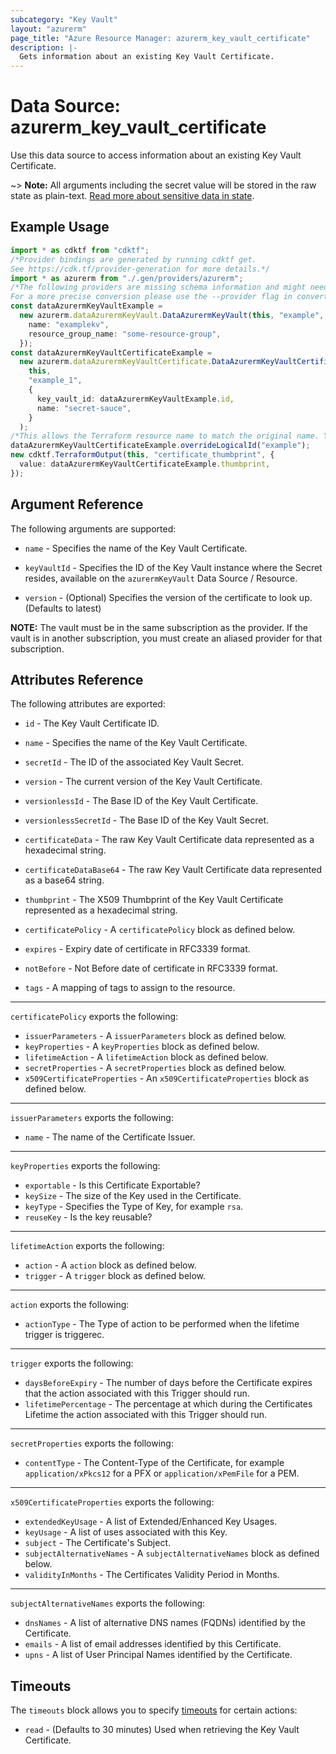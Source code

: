 ```yaml
---
subcategory: "Key Vault"
layout: "azurerm"
page_title: "Azure Resource Manager: azurerm_key_vault_certificate"
description: |-
  Gets information about an existing Key Vault Certificate.
---
```


# Data Source: azurerm\_key\_vault\_certificate

Use this data source to access information about an existing Key Vault Certificate.

\~> **Note:** All arguments including the secret value will be stored in the raw state as plain-text.
[Read more about sensitive data in state](/docs/state/sensitive-data.html).

## Example Usage

```typescript
import * as cdktf from "cdktf";
/*Provider bindings are generated by running cdktf get.
See https://cdk.tf/provider-generation for more details.*/
import * as azurerm from "./.gen/providers/azurerm";
/*The following providers are missing schema information and might need manual adjustments to synthesize correctly: azurerm.
For a more precise conversion please use the --provider flag in convert.*/
const dataAzurermKeyVaultExample =
  new azurerm.dataAzurermKeyVault.DataAzurermKeyVault(this, "example", {
    name: "examplekv",
    resource_group_name: "some-resource-group",
  });
const dataAzurermKeyVaultCertificateExample =
  new azurerm.dataAzurermKeyVaultCertificate.DataAzurermKeyVaultCertificate(
    this,
    "example_1",
    {
      key_vault_id: dataAzurermKeyVaultExample.id,
      name: "secret-sauce",
    }
  );
/*This allows the Terraform resource name to match the original name. You can remove the call if you don't need them to match.*/
dataAzurermKeyVaultCertificateExample.overrideLogicalId("example");
new cdktf.TerraformOutput(this, "certificate_thumbprint", {
  value: dataAzurermKeyVaultCertificateExample.thumbprint,
});

```

## Argument Reference

The following arguments are supported:

*   `name` - Specifies the name of the Key Vault Certificate.

*   `keyVaultId` - Specifies the ID of the Key Vault instance where the Secret resides, available on the `azurermKeyVault` Data Source / Resource.

*   `version` - (Optional) Specifies the version of the certificate to look up.  (Defaults to latest)

**NOTE:** The vault must be in the same subscription as the provider. If the vault is in another subscription, you must create an aliased provider for that subscription.

## Attributes Reference

The following attributes are exported:

*   `id` - The Key Vault Certificate ID.

*   `name` - Specifies the name of the Key Vault Certificate.

*   `secretId` - The ID of the associated Key Vault Secret.

*   `version` - The current version of the Key Vault Certificate.

*   `versionlessId` - The Base ID of the Key Vault Certificate.

*   `versionlessSecretId` - The Base ID of the Key Vault Secret.

*   `certificateData` - The raw Key Vault Certificate data represented as a hexadecimal string.

*   `certificateDataBase64` - The raw Key Vault Certificate data represented as a base64 string.

*   `thumbprint` - The X509 Thumbprint of the Key Vault Certificate represented as a hexadecimal string.

*   `certificatePolicy` - A `certificatePolicy` block as defined below.

*   `expires` - Expiry date of certificate in RFC3339 format.

*   `notBefore` - Not Before date of certificate in RFC3339 format.

*   `tags` - A mapping of tags to assign to the resource.

***

`certificatePolicy` exports the following:

* `issuerParameters` - A `issuerParameters` block as defined below.
* `keyProperties` - A `keyProperties` block as defined below.
* `lifetimeAction` - A `lifetimeAction` block as defined below.
* `secretProperties` - A `secretProperties` block as defined below.
* `x509CertificateProperties` - An `x509CertificateProperties` block as defined below.

***

`issuerParameters` exports the following:

* `name` - The name of the Certificate Issuer.

***

`keyProperties` exports the following:

* `exportable` - Is this Certificate Exportable?
* `keySize` - The size of the Key used in the Certificate.
* `keyType` - Specifies the Type of Key, for example `rsa`.
* `reuseKey` - Is the key reusable?

***

`lifetimeAction` exports the following:

* `action` - A `action` block as defined below.
* `trigger` - A `trigger` block as defined below.

***

`action` exports the following:

* `actionType` - The Type of action to be performed when the lifetime trigger is triggerec.

***

`trigger` exports the following:

* `daysBeforeExpiry` - The number of days before the Certificate expires that the action associated with this Trigger should run.
* `lifetimePercentage` - The percentage at which during the Certificates Lifetime the action associated with this Trigger should run.

***

`secretProperties` exports the following:

* `contentType` - The Content-Type of the Certificate, for example `application/xPkcs12` for a PFX or `application/xPemFile` for a PEM.

***

`x509CertificateProperties` exports the following:

* `extendedKeyUsage` - A list of Extended/Enhanced Key Usages.
* `keyUsage` - A list of uses associated with this Key.
* `subject` - The Certificate's Subject.
* `subjectAlternativeNames` - A `subjectAlternativeNames` block as defined below.
* `validityInMonths` - The Certificates Validity Period in Months.

***

`subjectAlternativeNames` exports the following:

* `dnsNames` - A list of alternative DNS names (FQDNs) identified by the Certificate.
* `emails` - A list of email addresses identified by this Certificate.
* `upns` - A list of User Principal Names identified by the Certificate.

## Timeouts

The `timeouts` block allows you to specify [timeouts](https://www.terraform.io/language/resources/syntax#operation-timeouts) for certain actions:

* `read` - (Defaults to 30 minutes) Used when retrieving the Key Vault Certificate.
